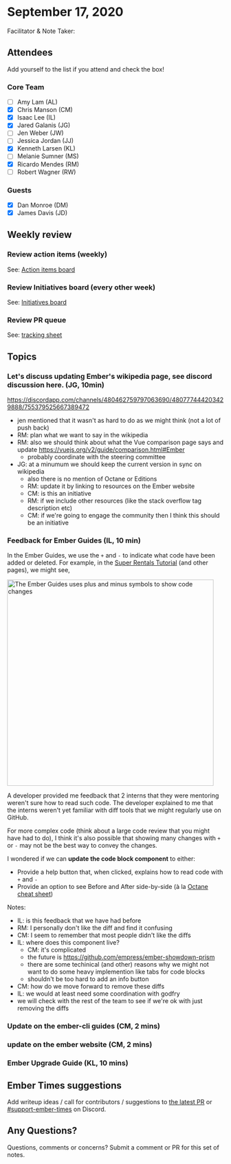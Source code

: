 # September 17, 2020

Facilitator & Note Taker: 

## Attendees

Add yourself to the list if you attend and check the box!

### Core Team
- [ ] Amy Lam (AL)
- [x] Chris Manson (CM)
- [x] Isaac Lee (IL)
- [x] Jared Galanis (JG)
- [ ] Jen Weber (JW)
- [ ] Jessica Jordan (JJ)
- [x] Kenneth Larsen (KL)
- [ ] Melanie Sumner (MS)
- [x] Ricardo Mendes (RM)
- [ ] Robert Wagner (RW)

### Guests
- [x] Dan Monroe (DM) 
- [x] James Davis (JD)

## Weekly review

### Review action items (weekly)
See: [Action items board](https://github.com/orgs/ember-learn/projects/47)

### Review Initiatives board (every other week)
See: [Initiatives board](https://github.com/orgs/ember-learn/projects/33)

### Review PR queue
See: [tracking sheet](https://docs.google.com/spreadsheets/d/1sPyN9z9wZMpTNwqCfa6R9QSPZkIW4iQd-H4gZC7ILLk/edit#gid=2035777454)

## Topics

<!-- If you would like to add a topic to the agenda please add a suggestion to the PR using the following format: -->
<!-- ### Your topic (INITIALS, expected duration in minutes) -->
<!-- replace with topic -->
<!-- replace with topic -->
<!-- replace with topic -->
<!-- replace with topic -->

### Let's discuss updating Ember's wikipedia page, see discord discussion here. (JG, 10min)

https://discordapp.com/channels/480462759797063690/480777444203429888/755379525667389472

- jen mentioned that it wasn't as hard to do as we might think (not a lot of push back)
- RM: plan what we want to say in the wikipedia
- RM: also we should think about what the Vue comparison page says and update https://vuejs.org/v2/guide/comparison.html#Ember
  - probably coordinate with the steering committee
- JG: at a minumum we should keep the current version in sync on wikipedia
  - also there is no mention of Octane or Editions
  - RM: update it by linking to resources on the Ember website
  - CM: is this an initiative
  - RM: if we include other resources (like the stack overflow tag description etc)
  - CM: if we're going to engage the community then I think this should be an initiative

### Feedback for Ember Guides (IL, 10 min)

In the Ember Guides, we use the `+` and `-` to indicate what code have been added or deleted. For example, in the [Super Rentals Tutorial](https://guides.emberjs.com/release/tutorial/part-1/orientation/#toc_editing-files-and-live-reload) (and other pages), we might see,

<img width="480" alt="The Ember Guides uses plus and minus symbols to show code changes" src="https://user-images.githubusercontent.com/16869656/93392480-7995bc00-f836-11ea-953e-d0161a7538f8.png">

A developer provided me feedback that 2 interns that they were mentoring weren't sure how to read such code. The developer explained to me that the interns weren't yet familiar with diff tools that we might regularly use on GitHub.

For more complex code (think about a large code review that you might have had to do), I think it's also possible that showing many changes with `+` or `-` may not be the best way to convey the changes.

I wondered if we can **update the code block component** to either:

- Provide a help button that, when clicked, explains how to read code with `+` and `-`
- Provide an option to see Before and After side-by-side (à la [Octane cheat sheet](https://ember-learn.github.io/ember-octane-vs-classic-cheat-sheet/))

Notes: 
- IL: is this feedback that we have had before
- RM: I personally don't like the diff and find it confusing
- CM: I seem to remember that most people didn't like the diffs
- IL: where does this component live?
  - CM: it's complicated
  - the future is https://github.com/empress/ember-showdown-prism
  - there are some techinical (and other) reasons why we might not want to do some heavy implemention like tabs for code blocks
  - shouldn't be too hard to add an info button 
- CM: how do we move forward to remove these diffs
- IL: we would at least need some coordination with godfry
- we will check with the rest of the team to see if we're ok with just removing the diffs

### Update on the ember-cli guides (CM, 2 mins) 

### update on the ember website (CM, 2 mins) 

### Ember Upgrade Guide (KL, 10 mins) 

## Ember Times suggestions
Add writeup ideas / call for contributors / suggestions to [the latest PR](https://github.com/ember-learn/ember-blog/pulls?q=is%3Aopen+is%3Apr+label%3A%22%F0%9F%97%9E+embertimes%22%20or%20#support-ember-times) or [#support-ember-times](https://discordapp.com/channels/480462759797063690/485450546887786506) on Discord.

## Any Questions?
Questions, comments or concerns? Submit a comment or PR for this set of notes.
